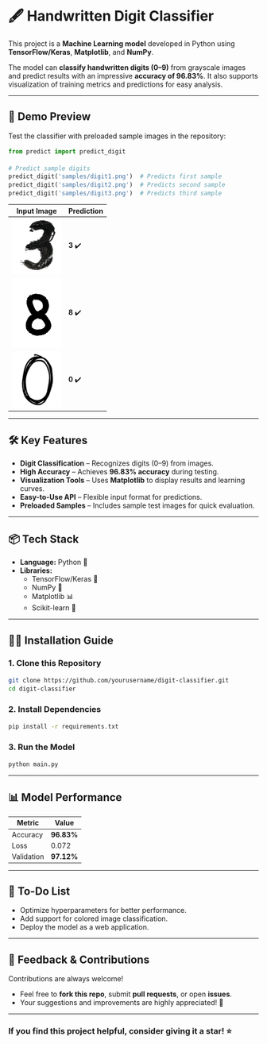 # 🖋️ **Handwritten Digit Classifier**  
This project is a **Machine Learning model** developed in Python using **TensorFlow/Keras**, **Matplotlib**, and **NumPy**.  

The model can **classify handwritten digits (0–9)** from grayscale images and predict results with an impressive **accuracy of 96.83%**. It also supports visualization of training metrics and predictions for easy analysis.  

---

## 📸 **Demo Preview**  

Test the classifier with preloaded sample images in the repository:  

```python
from predict import predict_digit

# Predict sample digits
predict_digit('samples/digit1.png')  # Predicts first sample
predict_digit('samples/digit2.png')  # Predicts second sample
predict_digit('samples/digit3.png')  # Predicts third sample
```

| Input Image                                      | Prediction |
|--------------------------------------------------|------------|
| <img src="samples/digit1.png" width="100">       | **3** ✔️   |
| <img src="samples/digit2.png" width="100">       | **8** ✔️   |
| <img src="samples/digit3.png" width="100">       | **0** ✔️   |

---

## 🛠️ **Key Features**  

- **Digit Classification** – Recognizes digits (0–9) from images.  
- **High Accuracy** – Achieves **96.83% accuracy** during testing.  
- **Visualization Tools** – Uses **Matplotlib** to display results and learning curves.  
- **Easy-to-Use API** – Flexible input format for predictions.  
- **Preloaded Samples** – Includes sample test images for quick evaluation.  

---

## 📦 **Tech Stack**  

- **Language:** Python 🐍  
- **Libraries:**  
  - TensorFlow/Keras 🤖  
  - NumPy 📏  
  - Matplotlib 📊  
  - Scikit-learn 🧪  

---

## 🧑‍💻 **Installation Guide**  

### 1. **Clone this Repository**  

```bash
git clone https://github.com/yourusername/digit-classifier.git
cd digit-classifier
```

### 2. **Install Dependencies**  

```bash
pip install -r requirements.txt
```

### 3. **Run the Model**  

```bash
python main.py
```
---

## 📊 **Model Performance**

| Metric       | Value     |
|--------------|-----------|
| Accuracy     | **96.83%** |
| Loss         | 0.072      |
| Validation   | **97.12%** |

---

## 🎯 **To-Do List**

- Optimize hyperparameters for better performance.
- Add support for colored image classification.
- Deploy the model as a web application.

---

## 💬 **Feedback & Contributions**

Contributions are always welcome!

- Feel free to **fork this repo**, submit **pull requests**, or open **issues**.
- Your suggestions and improvements are highly appreciated! 🙌

---

### **If you find this project helpful, consider giving it a star!** ⭐
